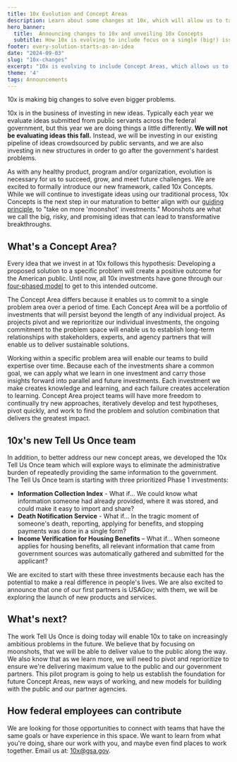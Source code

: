 ```yaml
---
title: 10x Evolution and Concept Areas
description: Learn about some changes at 10x, which will allow us to tackle big problems while continuing to develop solutions based on ideas from federal employees.
hero_banner:
  title:  Announcing changes to 10x and unveiling 10x Concepts
  subtitle: How 10x is evolving to include focus on a single (big!) issue  —  providing the same information again and again to the government  —  to tackle even bigger problems.
footer: every-solution-starts-as-an-idea
date: "2024-09-03"
slug: "10x-changes"
excerpt: "10x is evolving to include Concept Areas, which allows us to focus on big problems requiring concentrated attention."
theme: '4'
tags: Announcements
---
```


<p class="usa-intro">  
    10x is making big changes to solve even bigger problems.
</p>

10x is in the business of investing in new ideas. Typically each year we evaluate ideas submitted from public servants across the federal government, but this year we are doing things a little differently. **We will not be evaluating ideas this fall.** Instead, we will be investing in our existing pipeline of ideas crowdsourced by public servants, and we are also investing in new structures in order to go after the government's hardest problems. 

As with any healthy product, program and/or organization, evolution is necessary for us to succeed, grow, and meet future challenges. We are excited to formally introduce our new framework, called 10x Concepts. While we will continue to investigate ideas using our traditional process, 10x Concepts is the next step in our maturation to better align with our <a class="usa-link" href="{{ '/impact/fy23-report/#look-ahead-to-fy24-2' | url }}">guiding principle</a>, to "take on more 'moonshot' investments." Moonshots are what we call the big, risky, and promising ideas that can lead to transformative breakthroughs.

## What's a Concept Area?

Every idea that we invest in at 10x follows this hypothesis: Developing a proposed solution to a specific problem will create a positive outcome for the American public. Until now, all 10x investments have gone through our <a class="usa-link" href="{{ '/about/what-we-do/' | url }}">four-phased model</a> to get to this intended outcome.

The Concept Area differs because it enables us to commit to a single problem area over a period of time. Each Concept Area will be a portfolio of investments that will persist beyond the length of any individual project. As projects pivot and we reprioritize our individual investments, the ongoing commitment to the problem space will enable us to establish long-term relationships with stakeholders, experts, and agency partners that will enable us to deliver sustainable solutions. 

Working within a specific problem area will enable our teams to build expertise over time. Because each of the investments share a common goal, we can apply what we learn in one investment and carry those insights forward into parallel and future investments. Each investment we make creates knowledge and learning, and each failure creates acceleration to learning. Concept Area project teams will have more freedom to continually try new approaches, iteratively develop and test hypotheses, pivot quickly, and work to find the problem and solution combination that delivers the greatest impact.

## 10x's new Tell Us Once team

In addition, to better address our new concept areas, we developed the 10x Tell Us Once team which will explore ways to eliminate the administrative burden of repeatedly providing the same information to the government. The Tell Us Once team is starting with three prioritized Phase 1 investments: 

 - **Information Collection Index** - What if… We could know what information someone had already provided, where it was stored, and could make it easy to import and share?
 - **Death Notification Service** - What if… In the tragic moment of someone's death, reporting, applying for benefits, and stopping payments was done in a single form?
 - **Income Verification for Housing Benefits** – What if… When someone applies for housing benefits, all relevant information that came from government sources was automatically gathered and submitted for the applicant?

We are excited to start with these three investments because each has the potential to make a real difference in people's lives. We are also excited to announce that one of our first partners is USAGov; with them, we will be exploring the launch of new products and services.  

## What's next? 

The work Tell Us Once is doing today will enable 10x to take on increasingly ambitious problems in the future. We believe that by focusing on moonshots, that we will be able to deliver value to the public along the way. We also know that as we learn more, we will need to pivot and reprioritize to ensure we're delivering maximum value to the public and our government partners. This pilot program is going to help us establish the foundation for future Concept Areas, new ways of working, and new models for building with the public and our partner agencies. 

## How federal employees can contribute

We are looking for those opportunities to connect with teams that have the same goals or have experience in this space. We want to learn from what you're doing, share our work with you, and maybe even find places to work together. Email us at: <a href="mailto:10x@gsa.gov">10x@gsa.gov</a>.
